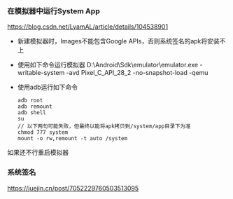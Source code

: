 ### 在模拟器中运行System App

https://blog.csdn.net/LyamAL/article/details/104538901

- 新建模拟器时，Images不能包含Google APIs，否则系统签名的apk将安装不上

- 使用如下命令运行模拟器
  D:\Android\Sdk\emulator\emulator.exe -writable-system -avd Pixel_C_API_28_2 -no-snapshot-load -qemu

- 使用adb运行如下命令
  
  ```
  adb root
  adb remount
  adb shell
  su
  // 以下两句可能失败，但最终以能将apk拷贝到/system/app目录下为准
  chmod 777 system
  mount -o rw,remount -t auto /system
  ```

如果还不行重启模拟器

### 系统签名

https://juejin.cn/post/7052229760503513095
